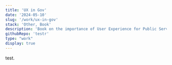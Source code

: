 ```yaml
---
title: 'UX in Gov'
date: '2024-05-10'
slug: '/work/ux-in-gov'
stack: 'Other, Book'
description: 'Book on the importance of User Experience for Public Service'
githubRepo: 'testr'
type: "work"  
display: true
---
```


test.
